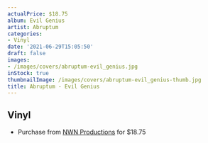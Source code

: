 ```yaml
---
actualPrice: $18.75
album: Evil Genius
artist: Abruptum
categories:
- Vinyl
date: '2021-06-29T15:05:50'
draft: false
images:
- /images/covers/abruptum-evil_genius.jpg
inStock: true
thumbnailImage: /images/covers/abruptum-evil_genius-thumb.jpg
title: Abruptum - Evil Genius
---
```


## Vinyl
* Purchase from [NWN Productions](http://shop.nwnprod.com/index.php?route=product/product&path=75&product_id=9059&sort=pd.name&order=ASC) for $18.75
